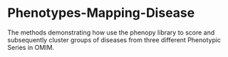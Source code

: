 # Phenotypes-Mapping-Disease
The methods demonstrating how use the phenopy library to score and subsequently cluster groups of diseases from three different Phenotypic Series in OMIM.

